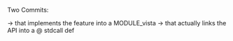 Two Commits:

-> that implements the feature into a MODULE_vista
-> that actually links the API into a @ stdcall def
